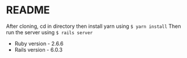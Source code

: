 # README
After cloning, cd in directory then install yarn using
```$ yarn install```
Then run the server using
```$ rails server ``` 

* Ruby version - 2.6.6
* Rails version - 6.0.3


